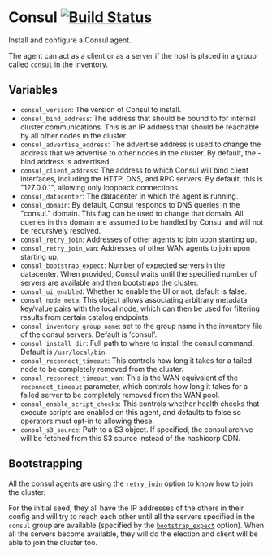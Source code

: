 # Consul [![Build Status](https://travis-ci.org/AerisCloud/ansible-consul.svg?branch=master)](https://travis-ci.org/AerisCloud/ansible-consul)

Install and configure a Consul agent.

The agent can act as a client or as a server if the host is placed in a group called `consul` in the inventory.

## Variables

* `consul_version`: The version of Consul to install.
* `consul_bind_address`: The address that should be bound to for internal cluster communications. This is an IP address that should be reachable by all other nodes in the cluster.
* `consul_advertise_address`: The advertise address is used to change the address that we advertise to other nodes in the cluster. By default, the -bind address is advertised.
* `consul_client_address`: The address to which Consul will bind client interfaces, including the HTTP, DNS, and RPC servers. By default, this is "127.0.0.1", allowing only loopback connections.
* `consul_datacenter`: The datacenter in which the agent is running.
* `consul_domain`: By default, Consul responds to DNS queries in the "consul." domain. This flag can be used to change that domain. All queries in this domain are assumed to be handled by Consul and will not be recursively resolved.
* `consul_retry_join`: Addresses of other agents to join upon starting up.
* `consul_retry_join_wan`: Addresses of other WAN agents to join upon starting up.
* `consul_bootstrap_expect`: Number of expected servers in the datacenter. When provided, Consul waits until the specified number of servers are available and then bootstraps the cluster.
* `consul_ui_enabled`: Whether to enable the UI or not, default is false.
* `consul_node_meta`: This object allows associating arbitrary metadata key/value pairs with the local node, which can then be used for filtering results from certain catalog endpoints.
* `consul_inventory_group_name`: set to the group name in the inventory file of the consul servers. Default is 'consul'.
* `consul_install_dir`: Full path to where to install the consul command. Default is `/usr/local/bin`.
* `consul_reconnect_timeout`: This controls how long it takes for a failed node to be completely removed from the cluster.
* `consul_reconnect_timeout_wan`: This is the WAN equivalent of the `reconnect_timeout` parameter, which controls how long it takes for a failed server to be completely removed from the WAN pool.
* `consul_enable_script_checks`: This controls whether health checks that execute scripts are enabled on this agent, and defaults to false so operators must opt-in to allowing these.
* `consul_s3_source`: Path to a S3 object. If specified, the consul archive will be fetched from this S3 source instead of the hashicorp CDN.

## Bootstrapping

All the consul agents are using the [`retry_join`](https://www.consul.io/docs/agent/options.html#retry_join) option to
know how to join the cluster.

For the initial seed, they all have the IP addresses of the others in their config and will try to reach each other
until all the servers specified in the `consul` group are available (specified by the
[`bootstrap_expect`](https://www.consul.io/docs/agent/options.html#bootstrap_expect) option).
When all the servers become available, they will do the election and client will be able to join the cluster too.
